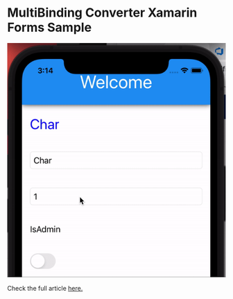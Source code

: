 # MultiBinding Converter Xamarin Forms Sample

<p align="center">
<img height:"600" src="sample.gif" />

Check the full article [here.](https://xamgirl.com/)
